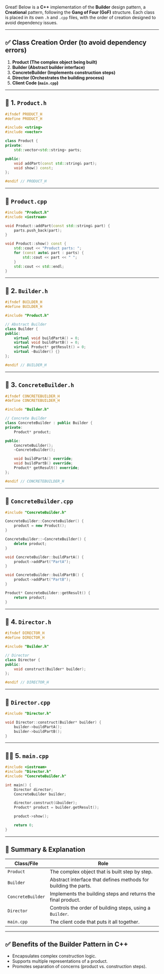 Great! Below is a **C++** implementation of the **Builder** design pattern, a **Creational** pattern, following the **Gang of Four (GoF)** structure. Each class is placed in its own `.h` and `.cpp` files, with the order of creation designed to avoid dependency issues.

---

## ✅ Class Creation Order (to avoid dependency errors)
1. **Product (The complex object being built)**
2. **Builder (Abstract builder interface)**
3. **ConcreteBuilder (Implements construction steps)**
4. **Director (Orchestrates the building process)**
5. **Client Code (`main.cpp`)**

---

## 🔧 1. `Product.h`

```cpp
#ifndef PRODUCT_H
#define PRODUCT_H

#include <string>
#include <vector>

class Product {
private:
    std::vector<std::string> parts;

public:
    void addPart(const std::string& part);
    void show() const;
};

#endif // PRODUCT_H
```

---

## 🔧 `Product.cpp`

```cpp
#include "Product.h"
#include <iostream>

void Product::addPart(const std::string& part) {
    parts.push_back(part);
}

void Product::show() const {
    std::cout << "Product parts: ";
    for (const auto& part : parts) {
        std::cout << part << " ";
    }
    std::cout << std::endl;
}
```

---

## 🧱 2. `Builder.h`

```cpp
#ifndef BUILDER_H
#define BUILDER_H

#include "Product.h"

// Abstract Builder
class Builder {
public:
    virtual void buildPartA() = 0;
    virtual void buildPartB() = 0;
    virtual Product* getResult() = 0;
    virtual ~Builder() {}
};

#endif // BUILDER_H
```

---

## 🧱 3. `ConcreteBuilder.h`

```cpp
#ifndef CONCRETEBUILDER_H
#define CONCRETEBUILDER_H

#include "Builder.h"

// Concrete Builder
class ConcreteBuilder : public Builder {
private:
    Product* product;

public:
    ConcreteBuilder();
    ~ConcreteBuilder();

    void buildPartA() override;
    void buildPartB() override;
    Product* getResult() override;
};

#endif // CONCRETEBUILDER_H
```

---

## 🧱 `ConcreteBuilder.cpp`

```cpp
#include "ConcreteBuilder.h"

ConcreteBuilder::ConcreteBuilder() {
    product = new Product();
}

ConcreteBuilder::~ConcreteBuilder() {
    delete product;
}

void ConcreteBuilder::buildPartA() {
    product->addPart("PartA");
}

void ConcreteBuilder::buildPartB() {
    product->addPart("PartB");
}

Product* ConcreteBuilder::getResult() {
    return product;
}
```

---

## 🎯 4. `Director.h`

```cpp
#ifndef DIRECTOR_H
#define DIRECTOR_H

#include "Builder.h"

// Director
class Director {
public:
    void construct(Builder* builder);
};

#endif // DIRECTOR_H
```

---

## 🎯 `Director.cpp`

```cpp
#include "Director.h"

void Director::construct(Builder* builder) {
    builder->buildPartA();
    builder->buildPartB();
}
```

---

## 👨‍💻 5. `main.cpp`

```cpp
#include <iostream>
#include "Director.h"
#include "ConcreteBuilder.h"

int main() {
    Director director;
    ConcreteBuilder builder;

    director.construct(&builder);
    Product* product = builder.getResult();

    product->show();

    return 0;
}
```

---

## 🧠 Summary & Explanation

| Class/File        | Role                                                                 |
|------------------|----------------------------------------------------------------------|
| `Product`         | The complex object that is built step by step.                       |
| `Builder`         | Abstract interface that defines methods for building the parts.      |
| `ConcreteBuilder` | Implements the building steps and returns the final product.         |
| `Director`        | Controls the order of building steps, using a `Builder`.             |
| `main.cpp`        | The client code that puts it all together.                           |

---

## ✅ Benefits of the Builder Pattern in C++
- Encapsulates complex construction logic.
- Supports multiple representations of a product.
- Promotes separation of concerns (product vs. construction steps).

